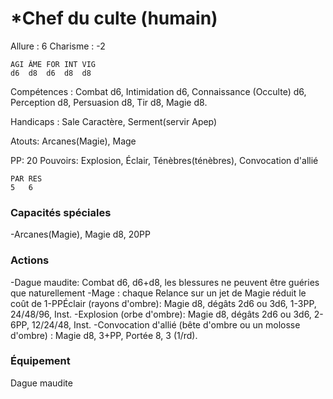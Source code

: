 # *Chef du culte (humain)

Allure : 6
Charisme : -2

	AGI	ÂME	FOR	INT	VIG
	d6	d8	d6	d8 	d8

Compétences : Combat d6, Intimidation d6, Connaissance (Occulte) d6, Perception d8, Persuasion d8, Tir d8, Magie d8.

Handicaps : Sale Caractère, Serment(servir Apep)

Atouts: Arcanes(Magie), Mage

PP: 20
Pouvoirs: Explosion, Éclair, Ténèbres(ténèbres), Convocation d'allié 

	PAR	RES
	5   6
### Capacités spéciales
-Arcanes(Magie), Magie d8, 20PP

### Actions
-Dague maudite: Combat d6, d6+d8, les blessures ne peuvent être guéries que naturellement
-Mage : chaque Relance sur un jet de Magie réduit le coût de 1-PPÉclair (rayons d'ombre): Magie d8, dégâts 2d6 ou 3d6, 1-3PP, 24/48/96, Inst.
-Explosion (orbe d'ombre): Magie d8, dégâts 2d6 ou 3d6, 2-6PP, 12/24/48, Inst.
-Convocation d'allié (bête d'ombre ou un molosse d'ombre) : Magie d8, 3+PP, Portée 8, 3 (1/rd).

### Équipement
Dague maudite

